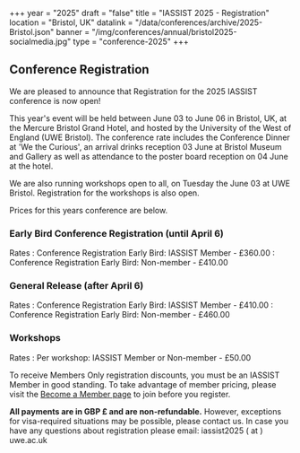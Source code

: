 +++
year = "2025"
draft = "false"
title = "IASSIST 2025 - Registration"
location = "Bristol, UK"
datalink = "/data/conferences/archive/2025-Bristol.json"
banner = "/img/conferences/annual/bristol2025-socialmedia.jpg"
type = "conference-2025"
+++
## Conference Registration

We are pleased to announce that Registration for the 2025 IASSIST conference is now open!

This year's event will be held between June 03 to June 06 in Bristol, UK, at the Mercure Bristol Grand Hotel, and hosted by the University of the West of England (UWE Bristol).
The conference rate includes the Conference Dinner at 'We the Curious', an arrival drinks reception 03 June at Bristol Museum and Gallery  as well as attendance to the poster board reception on 04 June at the hotel. 

We are also running workshops open to all, on Tuesday the June 03 at UWE Bristol. Registration for the workshops is also open. 

Prices for this years conference are below.

### Early Bird Conference Registration (until April 6)

Rates
: Conference Registration Early Bird: IASSIST Member - £360.00
: Conference Registration Early Bird: Non-member - £410.00

### General Release (after April 6)

Rates
: Conference Registration Early Bird: IASSIST Member - £410.00
: Conference Registration Early Bird: Non-member - £460.00

### Workshops

Rates
: Per workshop: IASSIST Member or Non-member - £50.00

To receive Members Only registration discounts, you must be an IASSIST Member in good standing. To take advantage of member pricing, please visit the [Become a Member page](/about/become-a-member/) to join before you register. 

<!--

<br />
  <a class="btn btn-template-main" href="https://store.uwe.ac.uk/conferences-and-events/research-business-and-innovation/iassist/iassist-international-association-for-social-science-information-service-and-technology" target="_blank" >Register for IASSIST 2025 <span class="fas fa-external-link-alt"></span></a>
<br /><br />

-->

**All payments are in GBP £ and are non-refundable.** However, exceptions for visa-required situations may be possible, please contact us. In case you have any questions about registration please email: iassist2025 ( at ) uwe.ac.uk